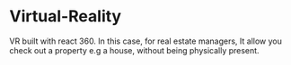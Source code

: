 # Virtual-Reality
VR built with react 360. In this case, for real estate managers, It allow you check out a property e.g a house, without being physically present.
